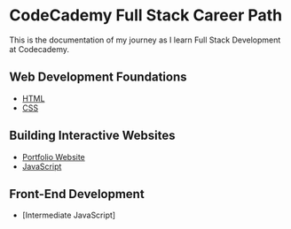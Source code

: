 # CodeCademy Full Stack Career Path

This is the documentation of my journey as I learn Full Stack Development at Codecademy.

## Web Development Foundations

- [HTML](/Full%20Stack/HTML/)
- [CSS](/Full%20Stack/CSS/)

## Building Interactive Websites

- [Portfolio Website](/Portfolio%20Website/)
- [JavaScript](/Full%20Stack/JavaScript/)

## Front-End Development

- [Intermediate JavaScript]
